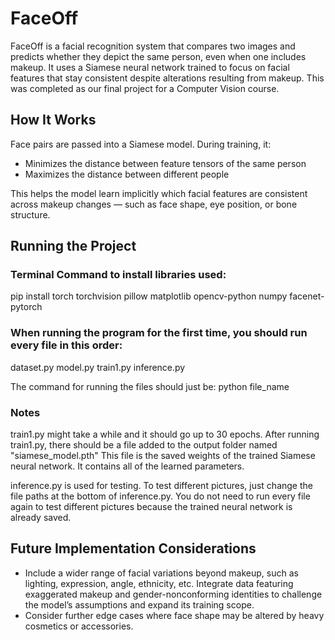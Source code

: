 # FaceOff

FaceOff is a facial recognition system that compares two images and predicts whether they depict the same person, even when one includes makeup. It uses a Siamese neural network trained to focus on facial features that stay consistent despite alterations resulting from makeup. This was completed as our final project for a Computer Vision course.

## How It Works

Face pairs are passed into a Siamese model. During training, it:

- Minimizes the distance between feature tensors of the same person
- Maximizes the distance between different people

This helps the model learn implicitly which facial features are consistent across makeup changes — such as face shape, eye position, or bone structure.

## Running the Project

### Terminal Command to install libraries used:
pip install torch torchvision pillow matplotlib opencv-python numpy facenet-pytorch

### When running the program for the first time, you should run every file in this order:
dataset.py
model.py
train1.py
inference.py

The command for running the files should just be: python file_name

### Notes
train1.py might take a while and it should go up to 30 epochs.
After running train1.py, there should be a file added to the output folder named "siamese_model.pth"
This file is the saved weights of the trained Siamese neural network. 
It contains all of the learned parameters.

inference.py is used for testing. 
To test different pictures, just change the file paths at the bottom of inference.py.
You do not need to run every file again to test different pictures because the trained 
neural network is already saved. 

## Future Implementation Considerations

- Include a wider range of facial variations beyond makeup, such as lighting, expression, angle, ethnicity, etc.
 Integrate data featuring exaggerated makeup and gender-nonconforming identities to challenge the model’s assumptions and expand its training scope.
- Consider further edge cases where face shape may be altered by heavy cosmetics or accessories.
